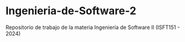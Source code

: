# Ingenieria-de-Software-2
Repositorio de trabajo de la materia Ingeniería de Software II (ISFT151 - 2024)

